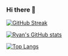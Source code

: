 ### Hi there 👋

[![GitHub Streak](https://streak-stats.demolab.com?user=DamirFM&theme=tokyonight-duo&border_radius=5&date_format=M%20j%5B%2C%20Y%5D&exclude_days=Sun%2CMon%2CTue%2CWed%2CThu%2CFri%2CSat)](https://git.io/streak-stats)

[![Ryan's GitHub stats](https://github-readme-stats.vercel.app/api?username=DamirFM&theme=vue-dark)](https://github.com/rmessett15/github-readme-stats)

[![Top Langs](https://github-readme-stats.vercel.app/api/top-langs/?username=DamirFM&layout=compact&theme=vue-dark)](https://github.com/rmessett15/github-readme-stats)
<!--
**DamirFM/DamirFM** is a ✨ _special_ ✨ repository because its `README.md` (this file) appears on your GitHub profile.

Here are some ideas to get you started:

- 🔭 I’m currently working on ...
- 🌱 I’m currently learning ...
- 👯 I’m looking to collaborate on ...
- 🤔 I’m looking for help with ...
- 💬 Ask me about ...
- 📫 How to reach me: ...
- 😄 Pronouns: ...
- ⚡ Fun fact: ...
-->
